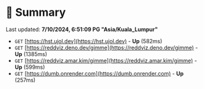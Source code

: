 # 📖 Summary
Last updated: **7/10/2024, 6:51:09 PG "Asia/Kuala_Lumpur"**

- `GET` [https://hst.ujol.dev](https://hst.ujol.dev) - **Up** (582ms)
- `GET` [https://reddviz.deno.dev/gimme](https://reddviz.deno.dev/gimme) - **Up** (1385ms)
- `GET` [https://reddviz.amar.kim/gimme](https://reddviz.amar.kim/gimme) - **Up** (599ms)
- `GET` [https://dumb.onrender.com](https://dumb.onrender.com) - **Up** (257ms)
